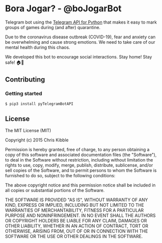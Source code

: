 # Bora Jogar? - @boJogarBot

Telegram bot using the [Telegram API for Python](https://github.com/eternnoir/pyTelegramBotAPI) that makes it easy to mark groups of games during (and after) quarantine.

Due to the coronavirus disease outbreak (COVID-19), fear and anxiety can be overwhelming and cause strong emotions. We need to take care of our mental health during this chaos.

We developed this bot to encourage social interactions.
Stay home! Stay safe!  🏠💚

<!-- 
[Try it](t.me/boJogarBot)
-->

## Contributing

### Getting started

```
$ pip3 install pyTelegramBotAPI
```

## License
 
The MIT License (MIT)

Copyright (c) 2015 Chris Kibble

Permission is hereby granted, free of charge, to any person obtaining a copy of this software and associated documentation files (the "Software"), to deal in the Software without restriction, including without limitation the rights to use, copy, modify, merge, publish, distribute, sublicense, and/or sell copies of the Software, and to permit persons to whom the Software is furnished to do so, subject to the following conditions:

The above copyright notice and this permission notice shall be included in all copies or substantial portions of the Software.

THE SOFTWARE IS PROVIDED "AS IS", WITHOUT WARRANTY OF ANY KIND, EXPRESS OR IMPLIED, INCLUDING BUT NOT LIMITED TO THE WARRANTIES OF MERCHANTABILITY, FITNESS FOR A PARTICULAR PURPOSE AND NONINFRINGEMENT. IN NO EVENT SHALL THE AUTHORS OR COPYRIGHT HOLDERS BE LIABLE FOR ANY CLAIM, DAMAGES OR OTHER LIABILITY, WHETHER IN AN ACTION OF CONTRACT, TORT OR OTHERWISE, ARISING FROM, OUT OF OR IN CONNECTION WITH THE SOFTWARE OR THE USE OR OTHER DEALINGS IN THE SOFTWARE.